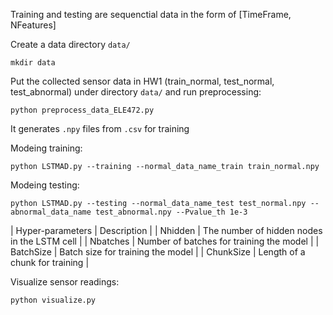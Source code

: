 Training and testing are sequenctial data in the form of [TimeFrame, NFeatures]

Create a data directory `data/`
```shell
mkdir data
```

Put the collected sensor data in HW1 (train_normal, test_normal, test_abnormal) under directory `data/` and run preprocessing:
```shell
python preprocess_data_ELE472.py
```
It generates `.npy` files from `.csv` for training

Modeing training:
```shell
python LSTMAD.py --training --normal_data_name_train train_normal.npy
```

Modeing testing:
```shell
python LSTMAD.py --testing --normal_data_name_test test_normal.npy --abnormal_data_name test_abnormal.npy --Pvalue_th 1e-3
```

| Hyper-parameters | Description |
| Nhidden | The number of hidden nodes in the LSTM cell |
| Nbatches | Number of batches for training the model |
| BatchSize | Batch size for training the model |
| ChunkSize | Length of a chunk for training |

Visualize sensor readings:
```shell
python visualize.py
```
